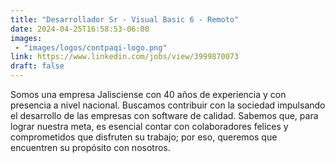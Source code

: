 ```yaml
---
title: "Desarrollador Sr - Visual Basic 6 - Remoto"
date: 2024-04-25T16:58:53-06:00
images: 
 - "images/logos/contpaqi-logo.png"
link: https://www.linkedin.com/jobs/view/3999870073
draft: false
---
```


Somos una empresa Jalisciense con 40 años de experiencia y con presencia a nivel nacional. Buscamos contribuir con la sociedad impulsando el desarrollo de las empresas con software de calidad. Sabemos que, para lograr nuestra meta, es esencial contar con colaboradores felices y comprometidos que disfruten su trabajo; por eso, queremos que encuentren su propósito con nosotros.

